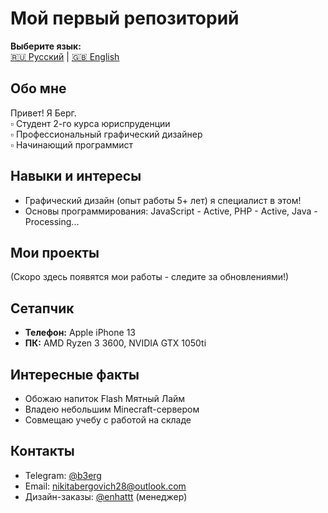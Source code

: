 # Мой первый репозиторий

**Выберите язык:**  
[🇷🇺 Русский](README.md) | [🇬🇧 English](README.en.md)

## Обо мне

Привет! Я Берг.  
▫️ Студент 2-го курса юриспруденции  
▫️ Профессиональный графический дизайнер  
▫️ Начинающий программист  

## Навыки и интересы
- Графический дизайн (опыт работы 5+ лет) я специалист в этом!
- Основы программирования: JavaScript - Active, PHP - Active, Java - Processing...

## Мои проекты
(Скоро здесь появятся мои работы - следите за обновлениями!)

## Сетапчик
- **Телефон:** Apple iPhone 13
- **ПК:** AMD Ryzen 3 3600, NVIDIA GTX 1050ti

## Интересные факты
- Обожаю напиток Flash Мятный Лайм
- Владею небольшим Minecraft-сервером
- Совмещаю учебу с работой на складе

## Контакты
- Telegram: [@b3erg](https://t.me/b3erg)
- Email: nikitabergovich28@outlook.com
- Дизайн-заказы: [@enhattt](https://t.me/enhattt) (менеджер)
